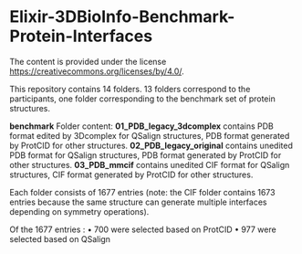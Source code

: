 # Elixir-3DBioInfo-Benchmark-Protein-Interfaces

The content is provided under the license https://creativecommons.org/licenses/by/4.0/.

This repository contains 14 folders. 13 folders correspond to the participants, one folder corresponding to the benchmark set of protein structures.


**benchmark**
Folder content:
  **01_PDB_legacy_3dcomplex** contains PDB format edited by 3Dcomplex for QSalign structures, PDB format generated by ProtCID for other structures.
  **02_PDB_legacy_original** contains unedited PDB format for QSalign structures, PDB format generated by ProtCID for other structures.
  **03_PDB_mmcif** contains unedited CIF format for QSalign structures, CIF format generated by ProtCID for other structures.

Each folder consists of 1677 entries (note: the CIF folder contains 1673 entries because the same structure can generate multiple interfaces depending on symmetry operations).

Of the 1677 entries :
    • 700 were selected based on ProtCID
    • 977 were selected based on QSalign

